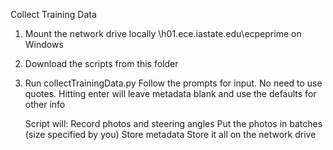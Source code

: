 Collect Training Data

1) Mount the network drive locally 
    \\h01.ece.iastate.edu\ecpeprime on Windows
    
2) Download the scripts from this folder

3) Run collectTrainingData.py
    Follow the prompts for input. No need to use quotes. 
    Hitting enter will leave metadata blank and use the defaults for other info
    
    Script will:
        Record photos and steering angles 
        Put the photos in batches (size specified by you)
        Store metadata 
        Store it all on the network drive 

